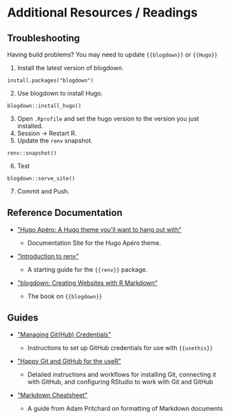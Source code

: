 # Additional Resources / Readings

## Troubleshooting

Having build problems? You may need to update `{{blogdown}}` or `{{Hugo}}`
1. Install the latest version of blogdown.
```{r, eval = FALSE}
install.packages("blogdown")
```
2. Use blogdown to install Hugo.
```{r, eval = FALSE}
blogdown::install_hugo()
```
3. Open `.Rprofile` and set the hugo version to the version you just installed.
4. Session -> Restart R.
5. Update the `renv` snapshot.
```{r, eval = FALSE}
renv::snapshot()
```
6. Test
```{r, eval = FALSE}
blogdown::serve_site()
```
7. Commit and Push.

## Reference Documentation

* ["Hugo Apéro: A Hugo theme you'll want to hang out with"](https://hugo-apero-docs.netlify.app/)
  - Documentation Site for the Hugo Apéro theme.

* ["Introduction to renv"](https://rstudio.github.io/renv/articles/renv.html)
  - A starting guide for the `{{renv}}` package.

* ["blogdown: Creating Websites with R Markdown"](https://bookdown.org/yihui/blogdown/)
  - The book on `{{blogdown}}`

## Guides

* ["Managing Git(Hub) Credentials"](https://usethis.r-lib.org/articles/git-credentials.html)
  - Instructions to set up GitHub credentials for use with `{{usethis}}`

* ["Happy Git and GitHub for the useR"](https://happygitwithr.com/)
  - Detailed instructions and workflows for installing Git, connecting it with GitHub, and configuring RStudio to work with Git and GitHub

* ["Markdown Cheatsheet"](https://github.com/adam-p/markdown-here/wiki/Markdown-Cheatsheet)
  - A guide from Adam Pritchard on formatting of Markdown documents
  
